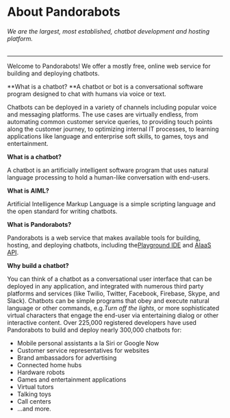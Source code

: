 # About Pandorabots

###### We are the largest, most established, chatbot development and hosting platform. 

---

Welcome to Pandorabots! We offer a mostly free, online web service for building and deploying chatbots.

**What is a chatbot? **A chatbot or bot is a conversational software program designed to chat with humans via voice or text. 

Chatbots can be deployed in a variety of channels including popular voice and messaging platforms. The use cases are virtually endless, from automating common customer service queries, to providing touch points along the customer journey, to optimizing internal IT processes, to learning applications like language and enterprise soft skills, to games, toys and entertainment. 











**What is a chatbot?**

A chatbot is an artificially intelligent software program that uses natural language processing to hold a human-like conversation with end-users.

**What is AIML?**

Artificial Intelligence Markup Language is a simple scripting language and the open standard for writing chatbots.

**What is Pandorabots?**

Pandorabots is a web service that makes available tools for building, hosting, and deploying chatbots, including the[Playground IDE](https://playground.pandorabots.com/) and [AIaaS API](https://developer.pandorabots.com/).

**Why build a chatbot?**

You can think of a chatbot as a conversational user interface that can be deployed in any application, and integrated with numerous third party platforms and services \(like Twilio, Twitter, Facebook, Firebase, Skype, and Slack\). Chatbots can be simple programs that obey and execute natural language or other commands, e.g._Turn off the lights_, or more sophisticated virtual characters that engage the end-user via entertaining dialog or other interactive content. Over 225,000 registered developers have used Pandorabots to build and deploy nearly 300,000 chatbots for:

* Mobile personal assistants a la Siri or Google Now
* Customer service representatives for websites
* Brand ambassadors for advertising
* Connected home hubs
* Hardware robots
* Games and entertainment applications
* Virtual tutors
* Talking toys
* Call centers
* ...and more.



